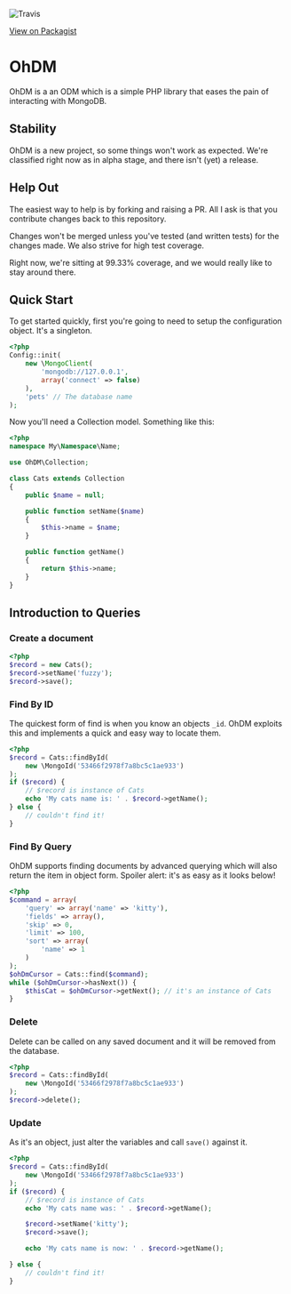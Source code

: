 ![Travis](https://travis-ci.org/rogerthomas84/ohdm.png)

[View on Packagist](https://packagist.org/packages/rogerthomas84/ohdm)

OhDM
====

OhDM is a an ODM which is a simple PHP library that eases the pain of interacting with MongoDB.


Stability
---------

OhDM is a new project, so some things won't work as expected. We're classified right now as in alpha stage, and there
isn't (yet) a release.


Help Out
--------

The easiest way to help is by forking and raising a PR. All I ask is that you contribute changes back to this repository.

Changes won't be merged unless you've tested (and written tests) for the changes made. We also strive for high test coverage.

Right now, we're sitting at 99.33% coverage, and we would really like to stay around there.


Quick Start
-----------

To get started quickly, first you're going to need to setup the configuration object. It's a singleton.

```php
<?php
Config::init(
    new \MongoClient(
        'mongodb://127.0.0.1',
        array('connect' => false)
    ),
    'pets' // The database name
);
```

Now you'll need a Collection model. Something like this:

```php
<?php
namespace My\Namespace\Name;

use OhDM\Collection;

class Cats extends Collection
{
    public $name = null;

    public function setName($name)
    {
        $this->name = $name;
    }

    public function getName()
    {
        return $this->name;
    }
}

```

Introduction to Queries
-----------------------


### Create a document

```php
<?php
$record = new Cats();
$record->setName('fuzzy');
$record->save();
```

### Find By ID

The quickest form of find is when you know an objects `_id`. OhDM exploits this and implements a quick and easy way to locate them.

```php
<?php
$record = Cats::findById(
    new \MongoId('53466f2978f7a8bc5c1ae933')
);
if ($record) {
    // $record is instance of Cats
    echo 'My cats name is: ' . $record->getName();
} else {
    // couldn't find it!
}
```

### Find By Query

OhDM supports finding documents by advanced querying which will also return the item in object form.
Spoiler alert: it's as easy as it looks below!

```php
<?php
$command = array(
    'query' => array('name' => 'kitty'),
    'fields' => array(),
    'skip' => 0,
    'limit' => 100,
    'sort' => array(
        'name' => 1
    )
);
$ohDmCursor = Cats::find($command);
while ($ohDmCursor->hasNext()) {
    $thisCat = $ohDmCursor->getNext(); // it's an instance of Cats
}
```

### Delete

Delete can be called on any saved document and it will be removed from the database.

```php
<?php
$record = Cats::findById(
    new \MongoId('53466f2978f7a8bc5c1ae933')
);
$record->delete();
```

### Update

As it's an object, just alter the variables and call `save()` against it.

```php
<?php
$record = Cats::findById(
    new \MongoId('53466f2978f7a8bc5c1ae933')
);
if ($record) {
    // $record is instance of Cats
    echo 'My cats name was: ' . $record->getName();

    $record->setName('kitty');
    $record->save();

    echo 'My cats name is now: ' . $record->getName();

} else {
    // couldn't find it!
}
```

